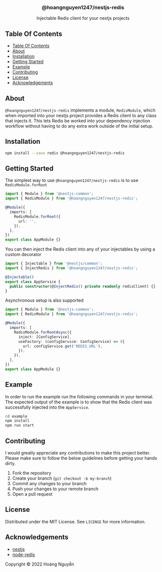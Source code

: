 <p align="center">
  <h3 align="center">
    @hoangnguyen1247/nestjs-redis
  </h3>

  <p align="center">
    Injectable Redis client for your nestjs projects
  </p>

</p>

## Table Of Contents

- [Table Of Contents](#table-of-contents)
- [About](#about)
- [Installation](#installation)
- [Getting Started](#getting-started)
- [Example](#example)
- [Contributing](#contributing)
- [License](#license)
- [Acknowledgements](#acknowledgements)

## About

`@hoangnguyen1247/nestjs-redis` implements a module, `RedisModule`, which when imported into
your nestjs project provides a Redis client to any class that injects it. This
lets Redis be worked into your dependency injection workflow without having to
do any extra work outside of the initial setup.

## Installation

```bash
npm install --save redis @hoangnguyen1247/nestjs-redis
```

## Getting Started

The simplest way to use `@hoangnguyen1247/nestjs-redis` is to use `RedisModule.forRoot`

```typescript
import { Module } from '@nestjs-common';
import { RedisModule } from '@hoangnguyen1247/nestjs-redis';

@Module({
  imports: [
    RedisModule.forRoot({
      url: '',
    }),
  ],
})
export class AppModule {}
```

You can then inject the Redis client into any of your injectables by using a
custom decorator

```typescript
import { Injectable } from '@nestjs/common';
import { InjectRedis } from '@hoangnguyen1247/nestjs-redis';

@Injectable()
export class AppService {
  public constructor(@InjectRedis() private readonly redisClient) {}
}
```

Asynchronous setup is also supported

```typescript
import { Module } from '@nestjs-common';
import { RedisModule } from '@hoangnguyen1247/nestjs-redis';

@Module({
  imports: [
    RedisModule.forRootAsync({
      inject: [ConfigService],
      useFactory: (configService: ConfigService) => ({
        url: configService.get('REDIS_URL'),
      }),
    }),
  ],
})
export class AppModule {}
```

## Example

In order to run the example run the following commands in your terminal. The
expected output of the example is to show that the Redis client was
successfully injected into the `AppService`.

```bash
cd example
npm install
npm run start
```

## Contributing

I would greatly appreciate any contributions to make this project better. Please
make sure to follow the below guidelines before getting your hands dirty.

1. Fork the repository
2. Create your branch (`git checkout -b my-branch`)
3. Commit any changes to your branch
4. Push your changes to your remote branch
5. Open a pull request

## License

Distributed under the MIT License. See `LICENSE` for more information.

## Acknowledgements

- [nestjs](https://nestjs.com)
- [node-redis](https://github.com/redis/node-redis)

Copyright &copy; 2022 Hoàng Nguyễn
